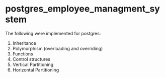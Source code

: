 # postgres_employee_managment_system

The following were implemented for postgres: 

1. Inheritance
2. Polymorphism (overloading and overriding)
3. Functions
4. Control structures
5. Vertical Partitioning
6. Horizontal Partitioning
